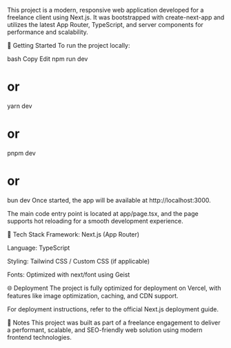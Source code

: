 This project is a modern, responsive web application developed for a freelance client using Next.js. It was bootstrapped with create-next-app and utilizes the latest App Router, TypeScript, and server components for performance and scalability.

🚀 Getting Started
To run the project locally:

bash
Copy
Edit
npm run dev
# or
yarn dev
# or
pnpm dev
# or
bun dev
Once started, the app will be available at http://localhost:3000.

The main code entry point is located at app/page.tsx, and the page supports hot reloading for a smooth development experience.

🧰 Tech Stack
Framework: Next.js (App Router)

Language: TypeScript

Styling: Tailwind CSS / Custom CSS (if applicable)

Fonts: Optimized with next/font using Geist

🌐 Deployment
The project is fully optimized for deployment on Vercel, with features like image optimization, caching, and CDN support.

For deployment instructions, refer to the official Next.js deployment guide.

📎 Notes
This project was built as part of a freelance engagement to deliver a performant, scalable, and SEO-friendly web solution using modern frontend technologies.
